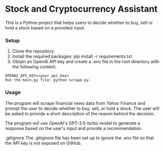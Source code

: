 # Stock and Cryptocurrency Assistant

This is a Python project that helps users to decide whether to buy, sell or hold a stock based on a provided input.

### Setup

1. Clone the repository.
2. Install the required packages: pip install -r requirements.txt
3. Obtain an OpenAI API key and create a .env file in the root directory with the following content:

```
OPENAI_API_KEY=<your_api_key>
Run the main.py file: python scrape.py.
```

### Usage
The program will scrape financial news data from Yahoo Finance and prompt the user to decide whether to buy, sell, or hold a stock. The user will be asked to provide a short description of the reason behind the decision.

The program will use OpenAI's GPT-3.5-turbo model to generate a response based on the user's input and provide a recommendation.

.gitignore
The .gitignore file has been set up to ignore the .env file so that the API key is not exposed on GitHub.